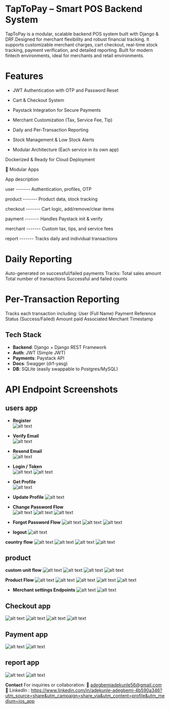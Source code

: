 # TapToPay – Smart POS Backend System

TapToPay is a modular, scalable backend POS system built with Django & DRF.Designed for merchant flexibility and robust financial tracking. It supports customizable merchant charges, cart checkout, real-time stock tracking, payment verification, and detailed reporting. Built for modern fintech environments, ideal for merchants and retail environments.

# Features

- JWT Authentication with OTP and Password Reset

- Cart & Checkout System

- Paystack Integration for Secure Payments

- Merchant Customization (Tax, Service Fee, Tip)

- Daily and Per-Transaction Reporting

- Stock Management & Low Stock Alerts

- Modular Architecture (Each service in its own app)

Dockerized & Ready for Cloud Deployment

🔹 Modular Apps

App description

user ------- Authentication, profiles, OTP

product ------- Product data, stock tracking

checkout ------- Cart logic, add/remove/clear items

payment ------- Handles Paystack init & verify

merchant ------- Custom tax, tips, and service fees

report ------- Tracks daily and individual transactions

# Daily Reporting
Auto-generated on successful/failed payments
Tracks:
Total sales amount
Total number of transactions
Successful and failed counts

# Per-Transaction Reporting
Tracks each transaction including:
User (Full Name)
Payment Reference
Status (Success/Failed)
Amount paid
Associated Merchant
Timestamp

##  Tech Stack

- **Backend**: Django + Django REST Framework
- **Auth**: JWT (Simple JWT)
- **Payments**: Paystack API
- **Docs**: Swagger (drf-yasg)
- **DB**: SQLite (easily swappable to Postgres/MySQL)

# API Endpoint Screenshots
 ## users app
- **Register**  
  ![alt text](screenshots/register.png)

- **Verify Email**  
  ![alt text](screenshots/verify_email.png)


- **Resend Email**  
![alt text](screenshots/resend_email.png)

- **Login / Token**  
![alt text](screenshots/login.png)
![alt text](get_login_token.png)

- **Get Profile**  
![alt text](screenshots/get_profile.png)

- **Update Profile** 
![alt text](screenshots/update_profile.png) 

- **Change Password Flow**  
![alt text](screenshots/verify_old_password.png)
![alt text](screenshots/verify_old_password_otp.png)
![alt text](screenshots/change_password.png)

- **Forgot Password Flow**
![alt text](screenshots/forgot_password.png)
![alt text](screenshots/verify_forget_password_otp.png)
![alt text](screenshots/reset_password.png)

- **logout**
![alt text](screenshots/logout.png)

**country flow**
![alt text](screenshots/add_country.png)
![alt text](screenshots/get_countries.png)
![alt text](screenshots/update_country.png)
![alt text](screenshots/delete_country.png)


## product
**custom unit flow**
![alt text](screenshots/add_custom_unit.png)
![alt text](screenshots/get_custom_unit.png)
![alt text](screenshots/update_custom_unit.png)
![alt text](screenshots/delete_custom_unit.png)

**Product Flow**
![alt text](screenshots/add_product.png)
![alt text](screenshots/get_single_product.png)
![alt text](screenshots/get_products.png)
![alt text](screenshots/update_product.png)
![alt text](screenshots/delete_product.png)

- **Merchant settings Endpoints**
![alt text](screenshots/get_merchant_settings.png)
![alt text](screenshots/update_merchant_settings.png)

## Checkout app
![alt text](screenshots/add_to_cart.png)
![alt text](screenshots/remove_from_cart.png)
![alt text](screenshots/get_cart.png)
![alt text](screenshots/checkout_summary.png)

## Payment app
![alt text](screenshots/initialize_payment.png)
![alt text](screenshots/verify_payment.png)

## report app
![alt text](screenshots/daily_sales_report.png)
![alt text](screenshots/transaction_report.png)

**Contact**
For inquiries or collaboration:
📧 adegbemiadekunle56@gmail.com
🔗 LinkedIn : https://www.linkedin.com/in/adekunle-adegbemi-4b590a346?utm_source=share&utm_campaign=share_via&utm_content=profile&utm_medium=ios_app